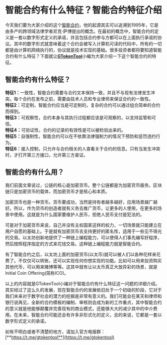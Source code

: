 # 智能合约有什么特征？智能合约特征介绍

今天我们要为大家介绍的这个[智能合约](zhi-neng-he-yue-you-shen-me-zuo-yong-neng-shi-xian-na-xie-gong-neng.md)，他的起源其实可以追溯到1995年，它是由多产的跨领域法律学者尼克·萨博提出的概念。在最初的概念中，智能合约的定义是一套以数字形式定义的承诺，并且包括合约参与方都可以在上面执行承诺的协议。其中的数字形式就意味着这个合约会被写入计算机可读的代码中，所有的一切都是由计算机网络执行的，协议就是技术实现的基础。很多投资者都将要知道智能合约有什么特征？下面就让[**GTokenTool**](https://www.gtokentool.com)小编为大家介绍一下这个智能合约的特征。

## 智能合约有什么特征？

**特征1：**&#x4E00;致性，智能合约需要与合约文本保持一致，并且不与现有法律发生冲突。每个合约在发布之前，需要由技术人员和专业律师来保证合约的一致性。\
**特征2：**&#x53EF;定制，智能合约应当是可定制的，复杂的合约可以通过组合简单的合约而得到。\
**特征3：**&#x53EF;观察性，合约本身与其执行过程都应该是可观察的，以支持监管和可信。\
**特征4：**&#x53EF;验证性，合约的记录的有效性是可以被检验出来的。\
**特征5：**&#x81EA;强制性，智能合约可以在不依靠法律强制力的情况下预防和惩罚违约行为。\
**特征6：**&#x63A5;入控制，只允许与合约相关的人查看关于合约的信息。只有当发生冲突时，才打开第三方接口，允许第三方查证。

## 智能合约有什么用？

我们前面文章说过，公链的核心是加密货币。整个公链都是为加密货币服务。区块链只是加密货币的载体，而加密货币才是核心和本质。

加密货币也是一种货币。货币要成功，当然是持有者越多越好，应用场景越广越好。所以，作为货币的创造者就有义务去推广货币，让更多的人使用，在更多的场景中使用。这就是为什么国家要维护人民币，拒绝人民币支付是犯法的。

可是对于加密货币来说，自己并没有主权国家这样的权力，一切场景就只能建立在用户自愿的基础上。于是就有加密货币去支持更好的匿名性，适用于一些见不得光的交易。以太坊创新地提供了一种链上编程能力，可以使得人们事先编写好程序，然后按照程序指定的方式来花钱交易。这种链上编程能力就是智能合约。

有了智能合约之后，以太坊上面的加密货币(以太币)就可以被人们以各种花样来花费了。不仅仅可以转账，还可以实现任何你想实现的功能。比如可以用来投资购买其他代币，可以用来赌博等等。这其中就有让以太币真正大放异彩的场景，就是Initial Coin Offering(简称ICO)。

以上的内容就是GTokenTool小编对于智能合约有什么特征这一问题的详细介绍。其实经过了这么久的发展，现在智能合约的发展依旧处于一个初级的阶段，它对于我们未来对于数字社会的潜力的挖掘是非常有意义的。我们可能会在某天和律师和银行说再见，全新的合约模板的编制、审核则会成为新的工作重点，其中智能合约的意义就是他能够颠覆并完善现有的商业模式，还能够大大的减少其中的中介费用。在未来，智能合约可能还会有许多非形式化的定义，总的来说，它都是一套以数字形式定义的承诺。

如有不明白或者不清楚的地方，请加入官方电报群：[**https://t.me/gtokentool**](https://t.me/gtokentool)
